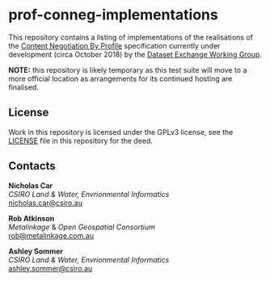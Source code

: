 # prof-conneg-implementations
This repository contains a listing of implementations of the realisations of the [Content Negotiation By Profile](https://w3c.github.io/dxwg/conneg-by-ap/) specification currently under development (circa October 2018) by the [Dataset Exchange Working Group](https://www.w3.org/2017/dxwg/).

**NOTE:** this repository is likely temporary as this test suite will move to a more official location as arrangements for its continued hosting are finalised.


## License
Work in this repository is licensed under the GPLv3 license, see the [LICENSE](LICENSE) file in this repository for the deed.


## Contacts
**Nicholas Car**  
*CSIRO Land & Water, Envrionmental Informatics*  
<nicholas.car@csiro.au>  

**Rob Atkinson**  
*Metalinkage* & *Open Geospatial Consortium*  
<rob@metalinkage.com.au>  

**Ashley Sommer**  
*CSIRO Land & Water, Envrionmental Informatics*  
<ashley.sommer@csiro.au>  
